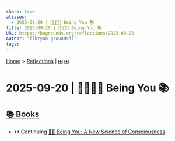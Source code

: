 ```yaml
---
share: true
aliases:
  - 2025-09-20 | 🫵🏼👀🧠 Being You 📚
title: 2025-09-20 | 🫵🏼👀🧠 Being You 📚
URL: https://bagrounds.org/reflections/2025-09-20
Author: "[[bryan-grounds]]"
tags:
---
```

[Home](../index.md) > [Reflections](./index.md) | [⏮️](./2025-09-19.md) [⏭️](./2025-09-21.md)  
# 2025-09-20 | 🫵🏼👀🧠 Being You 📚  
## [📚 Books](../books/index.md)  
- ⏯️ Continuing [👤🧠 Being You: A New Science of Consciousness](../books/being-you-a-new-science-of-consciousness.md)